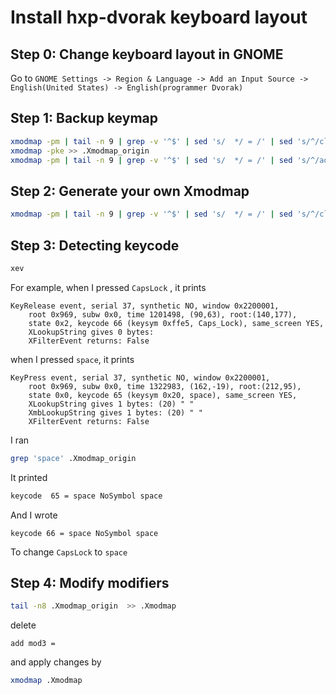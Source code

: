 # Install hxp-dvorak keyboard layout

## Step 0: Change keyboard layout in GNOME

Go to `GNOME Settings -> Region & Language -> Add an Input Source -> English(United States) -> English(programmer Dvorak)`

## Step 1: Backup keymap

```bash
xmodmap -pm | tail -n 9 | grep -v '^$' | sed 's/  */ = /' | sed 's/^/clear /' | sed 's/ = [[:print:]]*//' > .Xmodmap_origin
xmodmap -pke >> .Xmodmap_origin
xmodmap -pm | tail -n 9 | grep -v '^$' | sed 's/  */ = /' | sed 's/^/add /' | sed 's/([[:alnum:]]*)//g' | sed 's/ , / /g' >> .Xmodmap_origin
```

## Step 2: Generate your own Xmodmap

```bash
xmodmap -pm | tail -n 9 | grep -v '^$' | sed 's/  */ = /' | sed 's/^/clear /' | sed 's/ = [[:print:]]*//' > .Xmodmap
```

## Step 3: Detecting keycode

```bash
xev
```

For example, when I pressed `CapsLock` , it prints

```
KeyRelease event, serial 37, synthetic NO, window 0x2200001,
    root 0x969, subw 0x0, time 1201498, (90,63), root:(140,177),
    state 0x2, keycode 66 (keysym 0xffe5, Caps_Lock), same_screen YES,
    XLookupString gives 0 bytes: 
    XFilterEvent returns: False
```

when I pressed `space`, it prints

```
KeyPress event, serial 37, synthetic NO, window 0x2200001,
    root 0x969, subw 0x0, time 1322983, (162,-19), root:(212,95),
    state 0x0, keycode 65 (keysym 0x20, space), same_screen YES,
    XLookupString gives 1 bytes: (20) " "
    XmbLookupString gives 1 bytes: (20) " "
    XFilterEvent returns: False
```

I ran

```bash
grep 'space' .Xmodmap_origin
```

It printed

```bash
keycode  65 = space NoSymbol space
```

And I wrote

```
keycode 66 = space NoSymbol space
```

To change `CapsLock` to `space`

## Step 4: Modify modifiers

```bash
tail -n8 .Xmodmap_origin  >> .Xmodmap
```

delete

```
add mod3 =
```

and apply changes by

```bash
xmodmap .Xmodmap
```

